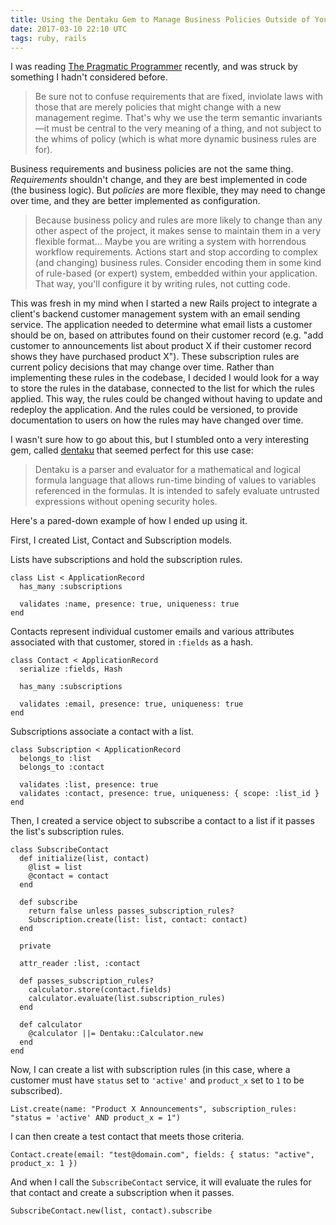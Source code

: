 ```yaml
---
title: Using the Dentaku Gem to Manage Business Policies Outside of Your Codebase
date: 2017-03-10 22:10 UTC
tags: ruby, rails
---
```


I was reading [The Pragmatic Programmer](https://pragprog.com/book/tpp/the-pragmatic-programmer) recently, and was struck by something I hadn't considered before.

> Be sure not to confuse requirements that are fixed, inviolate laws with those that are merely policies that might change with a new management regime. That's why we use the term semantic invariants—it must be central to the very meaning of a thing, and not subject to the whims of policy (which is what more dynamic business rules are for).

Business requirements and business policies are not the same thing. *Requirements* shouldn't change, and they are best implemented in code (the business logic). But *policies* are more flexible, they may need to change over time, and they are better implemented as configuration.

> Because business policy and rules are more likely to change than any other aspect of the project, it makes sense to maintain them in a very flexible format… Maybe you are writing a system with horrendous workflow requirements. Actions start and stop according to complex (and changing) business rules. Consider encoding them in some kind of rule-based (or expert) system, embedded within your application. That way, you'll configure it by writing rules, not cutting code.

This was fresh in my mind when I started a new Rails project to integrate a client's backend customer management system with an email sending service. The application needed to determine what email lists a customer should be on, based on attributes found on their customer record (e.g. "add customer to announcements list about product X if their customer record shows they have purchased product X"). These subscription rules are current policy decisions that may change over time. Rather than implementing these rules in the codebase, I decided I would look for a way to store the rules in the database, connected to the list for which the rules applied. This way, the rules could be changed without having to update and redeploy the application. And the rules could be versioned, to provide documentation to users on how the rules may have changed over time.

I wasn't sure how to go about this, but I stumbled onto a very interesting gem, called [dentaku](https://github.com/rubysolo/dentaku) that seemed perfect for this use case:

> Dentaku is a parser and evaluator for a mathematical and logical formula language that allows run-time binding of values to variables referenced in the formulas. It is intended to safely evaluate untrusted expressions without opening security holes.

Here's a pared-down example of how I ended up using it.

First, I created List, Contact and Subscription models.

Lists have subscriptions and hold the subscription rules.

```
class List < ApplicationRecord
  has_many :subscriptions

  validates :name, presence: true, uniqueness: true
end
```

Contacts represent individual customer emails and various attributes associated with that customer, stored in `:fields` as a hash.

```
class Contact < ApplicationRecord
  serialize :fields, Hash

  has_many :subscriptions

  validates :email, presence: true, uniqueness: true
end
```

Subscriptions associate a contact with a list.

```
class Subscription < ApplicationRecord
  belongs_to :list
  belongs_to :contact

  validates :list, presence: true
  validates :contact, presence: true, uniqueness: { scope: :list_id }
end
```

Then, I created a service object to subscribe a contact to a list if it passes the list's subscription rules.

```
class SubscribeContact
  def initialize(list, contact)
    @list = list
    @contact = contact
  end

  def subscribe
    return false unless passes_subscription_rules?
    Subscription.create(list: list, contact: contact)
  end

  private

  attr_reader :list, :contact

  def passes_subscription_rules?
    calculator.store(contact.fields)
    calculator.evaluate(list.subscription_rules)
  end

  def calculator
    @calculator ||= Dentaku::Calculator.new
  end
end
```

Now, I can create a list with subscription rules (in this case, where a customer must have `status` set to `'active'` and `product_x` set to `1` to be subscribed).

```
List.create(name: "Product X Announcements", subscription_rules: "status = 'active' AND product_x = 1")
```

I can then create a test contact that meets those criteria.

```
Contact.create(email: "test@domain.com", fields: { status: "active", product_x: 1 })
```

And when I call the `SubscribeContact` service, it will evaluate the rules for that contact and create a subscription when it passes.

```
SubscribeContact.new(list, contact).subscribe
```

